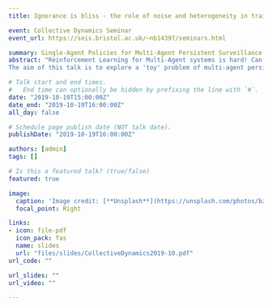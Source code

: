 ```yaml
---
title: Ignorance is bliss - the role of noise and heterogeneity in training and deployment of Single Agent Policies for the Multi-Agent Persistent Surveillance Problem

event: Collective Dynamics Seminar
event_url: https://seis.bristol.ac.uk/~nb14397/seminars.html

summary: Single-Agent Policies for Multi-Agent Persistent Surveillance.
abstract: "Reinforcement Learning for Multi-Agent systems is hard! Can we instead get away with just training a single agent and then deploying it on many agents? Maybe, but there are catches.
The aim of this talk is to explore a 'toy' problem of multi-agent persistent surveillance where the basic objective is for agents to continuously monitor areas of a map to maximise a surveillance 'score'. To see how a single agent policy, trained in isolation, can perform when deployed in a multi-agent scenario we compare the performance of a number of single-agent policies: Reinforcement Learning (DDPG); Neuro-Evolution; and a gradient descent heuristic, against more traditional pre-defined boustrophedon-style 'ploughing patterns'. We will observe the 'homogeneous-policy convergence problem', where identical policies force multiple agents to get stuck together, and look at how noise and uncertainty can alleviate the issue. Finally we look at the decentralised case, where agents, having only partial knowledge of the world, are able to communicate. Different methods of state consensus indicate that for homogeneous deterministic policies, communication can be detrimental to performance. "

# Talk start and end times.
#   End time can optionally be hidden by prefixing the line with `#`.
date: "2019-10-19T15:00:00Z"
date_end: "2019-10-19T16:00:00Z"
all_day: false

# Schedule page publish date (NOT talk date).
publishDate: "2019-10-19T16:00:00Z"

authors: [admin]
tags: []

# Is this a featured talk? (true/false)
featured: true

image:
  caption: 'Image credit: [**Unsplash**](https://unsplash.com/photos/bzdhc5b3Bxs)'
  focal_point: Right

links:
- icon: file-pdf
  icon_pack: fas
  name: slides
  url: "files/slides/CollectiveDynamics2019-10.pdf"
url_code: ""

url_slides: ""
url_video: ""

---
```

